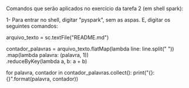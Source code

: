 Comandos que serão aplicados no exercício da tarefa 2 (em shell spark):

1- Para entrar no shell, digitar "pyspark", sem as aspas. E, digitar os seguintes comandos:


arquivo_texto = sc.textFile("README.md")

contador_palavras = arquivo_texto.flatMap(lambda line: line.split(" ")) \
    .map(lambda palavra: (palavra, 1)) \
    .reduceByKey(lambda a, b: a + b)

for palavra, contador in contador_palavras.collect():
    print("{}: {}".format(palavra, contador))
